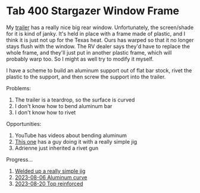 # Tab 400 Stargazer Window Frame

My [trailer](https://tourtoise.quest) has a really nice big rear window. Unfortunately, the screen/shade for it is kind of janky. It's held in place with a frame made of plastic, and I think it is just not up for the Texas heat. Ours has warped so that it no longer stays flush with the window. The RV dealer says they'd have to replace the whole frame, and they'll just put in another plastic frame, which will probably warp too. So I might as well try to modify it myself.

I have a scheme to build an aluminum support out of flat bar stock, rivet the plastic to the support, and then screw the support into the trailer.

Problems:
1. The trailer is a teardrop, so the surface is curved
2. I don't know how to bend aluminum bar
3. I don't know how to rivet

Opportunities:
1. YouTube has videos about bending aluminum
2. [This one](https://www.youtube.com/watch?v=XU7yLe0s7QM&t=174s) has a guy doing it with a really simple jig
3. Adrienne just inherited a rivet gun

Progress...
1. [Welded up a really simple jig](2023-07-29%20Pin%20Bender.md)
2. [2023-08-06 Aluminum curve](2023-08-06%20Aluminum%20curve.md)
3. [2023-08-20 Top reinforced](2023-08-20%20Top%20reinforced.md)

